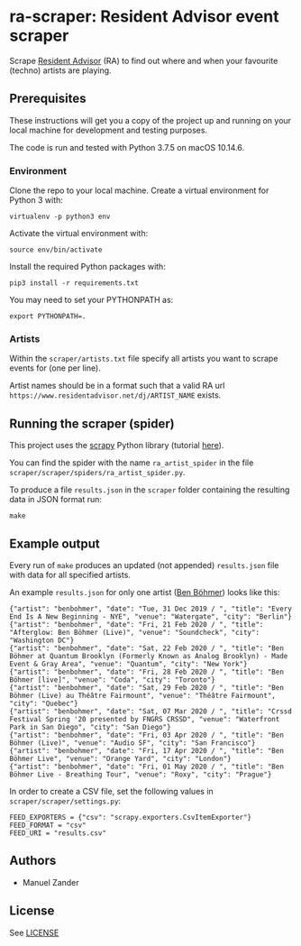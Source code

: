 # ra-scraper: Resident Advisor event scraper
Scrape [Resident Advisor](https://residentadvisor.net) (RA) to find out where and when your favourite (techno) artists are playing.

## Prerequisites

These instructions will get you a copy of the project up and running on your local machine for development and testing purposes.

The code is run and tested with Python 3.7.5 on macOS 10.14.6.

### Environment

Clone the repo to your local machine.
Create a virtual environment for Python 3 with:

```
virtualenv -p python3 env
```

Activate the virtual environment with:

```
source env/bin/activate
```

Install the required Python packages with:

```
pip3 install -r requirements.txt
```

You may need to set your PYTHONPATH as:

```
export PYTHONPATH=.
```

### Artists

Within the `scraper/artists.txt` file specify all artists you want to scrape events for (one per line).

Artist names should be in a format such that a valid RA url `https://www.residentadvisor.net/dj/ARTIST_NAME` exists.

## Running the scraper (spider)

This project uses the [scrapy](https://scrapy.org/) Python library (tutorial [here](https://docs.scrapy.org/en/latest/intro/tutorial.html)).

You can find the spider with the name `ra_artist_spider` in the file `scraper/scraper/spiders/ra_artist_spider.py`.

To produce a file `results.json` in the `scraper` folder containing the resulting data in JSON format run:

```
make
```

## Example output

Every run of `make` produces an updated (not appended) `results.json` file with data for all specified artists.

An example `results.json` for only one artist ([Ben Böhmer](https://www.residentadvisor.net/dj/benbohmer)) looks like this:

```
{"artist": "benbohmer", "date": "Tue, 31 Dec 2019 / ", "title": "Every End Is A New Beginning - NYE", "venue": "Watergate", "city": "Berlin"}
{"artist": "benbohmer", "date": "Fri, 21 Feb 2020 / ", "title": "Afterglow: Ben Böhmer (Live)", "venue": "Soundcheck", "city": "Washington DC"}
{"artist": "benbohmer", "date": "Sat, 22 Feb 2020 / ", "title": "Ben Böhmer at Quantum Brooklyn (Formerly Known as Analog Brooklyn) - Made Event & Gray Area", "venue": "Quantum", "city": "New York"}
{"artist": "benbohmer", "date": "Fri, 28 Feb 2020 / ", "title": "Ben Böhmer [live]", "venue": "Coda", "city": "Toronto"}
{"artist": "benbohmer", "date": "Sat, 29 Feb 2020 / ", "title": "Ben Böhmer (Live) au Théâtre Fairmount", "venue": "Théâtre Fairmount", "city": "Quebec"}
{"artist": "benbohmer", "date": "Sat, 07 Mar 2020 / ", "title": "Crssd Festival Spring '20 presented by FNGRS CRSSD", "venue": "Waterfront Park in San Diego", "city": "San Diego"}
{"artist": "benbohmer", "date": "Fri, 03 Apr 2020 / ", "title": "Ben Böhmer (Live)", "venue": "Audio SF", "city": "San Francisco"}
{"artist": "benbohmer", "date": "Fri, 17 Apr 2020 / ", "title": "Ben Böhmer Live", "venue": "Orange Yard", "city": "London"}
{"artist": "benbohmer", "date": "Fri, 01 May 2020 / ", "title": "Ben Böhmer Live - Breathing Tour", "venue": "Roxy", "city": "Prague"}
```

In order to create a CSV file, set the following values in `scraper/scraper/settings.py`:
```
FEED_EXPORTERS = {"csv": "scrapy.exporters.CsvItemExporter"}
FEED_FORMAT = "csv"
FEED_URI = "results.csv"
```


## Authors

* Manuel Zander

## License

See [LICENSE](./LICENSE)
